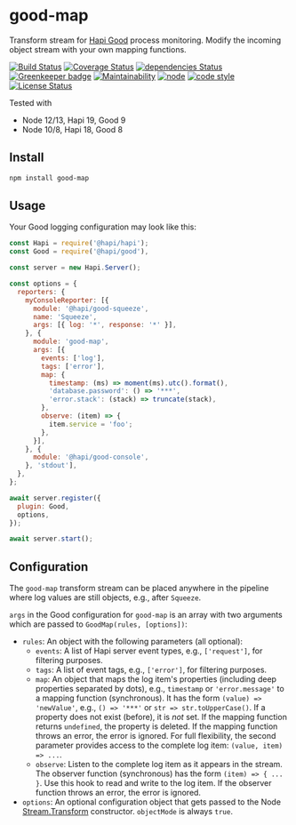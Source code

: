 # good-map

Transform stream for [Hapi Good](https://github.com/hapijs/good) process monitoring.
Modify the incoming object stream with your own mapping functions.

[![Build Status](https://travis-ci.org/frankthelen/good-map.svg?branch=master)](https://travis-ci.org/frankthelen/good-map)
[![Coverage Status](https://coveralls.io/repos/github/frankthelen/good-map/badge.svg?branch=master)](https://coveralls.io/github/frankthelen/good-map?branch=master)
[![dependencies Status](https://david-dm.org/frankthelen/good-map/status.svg)](https://david-dm.org/frankthelen/good-map)
[![Greenkeeper badge](https://badges.greenkeeper.io/frankthelen/good-map.svg)](https://greenkeeper.io/)
[![Maintainability](https://api.codeclimate.com/v1/badges/e8f1b067534e0387bdcf/maintainability)](https://codeclimate.com/github/frankthelen/good-map/maintainability)
[![node](https://img.shields.io/node/v/good-map.svg)]()
[![code style](https://img.shields.io/badge/code_style-airbnb-brightgreen.svg)](https://github.com/airbnb/javascript)
[![License Status](http://img.shields.io/npm/l/good-map.svg)]()

Tested with
* Node 12/13, Hapi 19, Good 9
* Node 10/8, Hapi 18, Good 8

## Install

```bash
npm install good-map
```

## Usage

Your Good logging configuration may look like this:

```javascript
const Hapi = require('@hapi/hapi');
const Good = require('@hapi/good'),

const server = new Hapi.Server();

const options = {
  reporters: {
    myConsoleReporter: [{
      module: '@hapi/good-squeeze',
      name: 'Squeeze',
      args: [{ log: '*', response: '*' }],
    }, {
      module: 'good-map',
      args: [{
        events: ['log'],
        tags: ['error'],
        map: {
          timestamp: (ms) => moment(ms).utc().format(),
          'database.password': () => '***',
          'error.stack': (stack) => truncate(stack),
        },
        observe: (item) => {
          item.service = 'foo';
        },
      }],
    }, {
      module: '@hapi/good-console',
    }, 'stdout'],
  },
};

await server.register({
  plugin: Good,
  options,
});

await server.start();
```

## Configuration

The `good-map` transform stream can be placed anywhere in the pipeline where log values are still objects, e.g., after `Squeeze`.

`args` in the Good configuration for `good-map` is an array with two arguments which are passed to `GoodMap(rules, [options])`:

 * `rules`: An object with the following parameters (all optional):
   - `events`: A list of Hapi server event types, e.g., `['request']`, for filtering purposes.
   - `tags`: A list of event tags, e.g., `['error']`, for filtering purposes.
   - `map`: An object that maps the log item's properties (including deep properties separated by dots), e.g., `timestamp` or `'error.message'` to a mapping function (synchronous). It has the form `(value) => 'newValue'`, e.g., `() => '***'` or `str => str.toUpperCase()`. If a property does not exist (before), it is *not* set. If the mapping function returns `undefined`, the property is deleted. If the mapping function throws an error, the error is ignored. For full flexibility, the second parameter provides access to the complete log item: `(value, item) => ...`.
   - `observe`: Listen to the complete log item as it appears in the stream. The observer function (synchronous) has the form `(item) => { ... }`. Use this hook to read and write to the log item. If the observer function throws an error, the error is ignored.
 * `options`: An optional configuration object that gets passed to the Node [Stream.Transform](http://nodejs.org/api/stream.html#stream_class_stream_transform) constructor. `objectMode` is always `true`.
